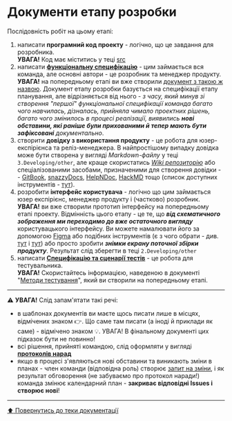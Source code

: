 # Документи етапу розробки

Послідовність робіт на цьому етапі:

1. написати **програмний код проекту** - логічно, що це завдання для розробника. <br> **УВАГА!** Код має міститись у теці [src](https://github.com/TeslenkoPavlo/SE-practice/tree/main/src)
2. написати **[функціональну специфікацію](../3.Developing/Функціональна%20специфікація.md)** - цим займається вся команда, але основні автори - це розробник та менеджер продукту.<br> **УВАГА!** на попередньому етапі ви вже створили [документ з такою ж назвою](/docs/2.Planning/%D0%A4%D1%83%D0%BD%D0%BA%D1%86%D1%96%D0%BE%D0%BD%D0%B0%D0%BB%D1%8C%D0%BD%D0%B0%20%D1%81%D0%BF%D0%B5%D1%86%D0%B8%D1%84%D1%96%D0%BA%D0%B0%D1%86%D1%96%D1%8F.md). Документ етапу розробки базується на специфікації етапу планування, але  відрізняється від нього - *з часу, який минув зі створення "першої" функціональної специфікації команда багато чого навчилась, дізналась, прийняла чимало проектних рішень, багато чого змінилось в процесі реалізації, виявились **нові обставини, які раніше були прихованими й тепер мають бути зафіксовані** документально*.
3. створити **довідку з використання продукту** - це робота для юзер-експірієнса та реліз-менеджера. В найпростішому випадку довідка може бути створена у вигляді *Markdown-файлу* у теці ````3.Developing/other````, але краще скористатись *[Wiki репозиторію](https://github.com/TeslenkoPavlo/SE-practice/wiki/%D0%94%D0%BE%D0%B2%D1%96%D0%B4%D0%BA%D0%B0-%D0%B7-%D0%B2%D0%B8%D0%BA%D0%BE%D1%80%D0%B8%D1%81%D1%82%D0%B0%D0%BD%D0%BD%D1%8F-%D0%BF%D1%80%D0%BE%D0%B4%D1%83%D0%BA%D1%82%D1%83)* або спеціалізованими засобами, призначеними для створення довідки - - [GitBook](https://www.gitbook.com/), [snazzyDocs](https://snazzydocs.com/), [HelpNDoc](https://www.helpndoc.com/), [HackMD](https://hackmd.io/) тощо (список доступних інструментів - [тут](https://www.thefreecountry.com/programming/helpauthoring.shtml)).
4. розробити **інтерфейс користувача** - логічно що цим займається юзер експірієнс, менеджер продукту і (частково) розробник. <br>**УВАГА!** ви вже створили прототип інтерфейсу на попередньому етапі проекту. Відмінність цього етапу - це те, що ***від схематичного зображення ми переходимо до вже остаточного вигляду*** користувацького інтерфейсу. Ви можете намалювати його за допомогою [Figma](https://www.figma.com/ui-design-tool/) або подібних інструментів (є з чого обрати - див. [тут](https://www.hotjar.com/ui-design/tools/) і [тут](https://mockitt.wondershare.com/software-design/ui-design-software.html)) або просто зробити ***знімки екрану поточної збірки продукту***. Результат слід зберегти в теці ````2.Developing/other````
5. написати **[Специфікацію та сценарії тестів](../3.Developing/%D0%A1%D0%BF%D0%B5%D1%86%D0%B8%D1%84%D1%96%D0%BA%D0%B0%D1%86%D1%96%D1%8F%20%D1%96%20%D1%81%D1%86%D0%B5%D0%BD%D0%B0%D1%80%D1%96%D1%96%20%D1%82%D0%B5%D1%81%D1%82%D1%96%D0%B2.md)**  - це робота для тестувальника.<br>**УВАГА!** Скористайтесь інформацією, наведеною в документі "[Методи тестування](/docs/2.Planning/other/%D0%9C%D0%B5%D1%82%D0%BE%D0%B4%D0%B8%20%D1%82%D0%B5%D1%81%D1%82%D1%83%D0%B2%D0%B0%D0%BD%D0%BD%D1%8F.md)", який ви створили на попередньому етапі.
---

:warning: **УВАГА!**
Слід запам'ятати такі речі:
* в шаблонах документів ви маєте щось писати лише в місцях, відмічених знаком :point_right:. Що саме там писати (а іноді й приклади як саме) - відмічено знаком :bulb:. УВАГА! В фінальному документі цих підказок бути не повинно!
* всі рішення, прийняті командою, слід оформляти у вигляді **[протоколів нарад](/docs/1.Envisioning/other/%D0%91%D0%BB%D0%B0%D0%BD%D0%BA%20%D0%BF%D1%80%D0%BE%D1%82%D0%BE%D0%BA%D0%BE%D0%BB%D1%83%20%D0%BD%D0%B0%D1%80%D0%B0%D0%B4%D0%B8.md)**  
* якщо в процесі з'являються нові обставини та виникають зміни в планах - член команди (відповідна роль) створює [запит на зміни](/docs/1.Envisioning/other/%D0%A4%D0%BE%D1%80%D0%BC%D0%B0%20%D0%B7%D0%B0%D0%BF%D0%B8%D1%82%D1%83%20%D0%BD%D0%B0%20%D0%B7%D0%BC%D1%96%D0%BD%D0%B8.md), і як результат обговорення (не забуваємо про протокол наради!) команда змінює календарний план - **закриває відповідні Issues і створює нові**!
  
---
[:arrow_up: Повернутись до теки документації](/docs/README.md)



